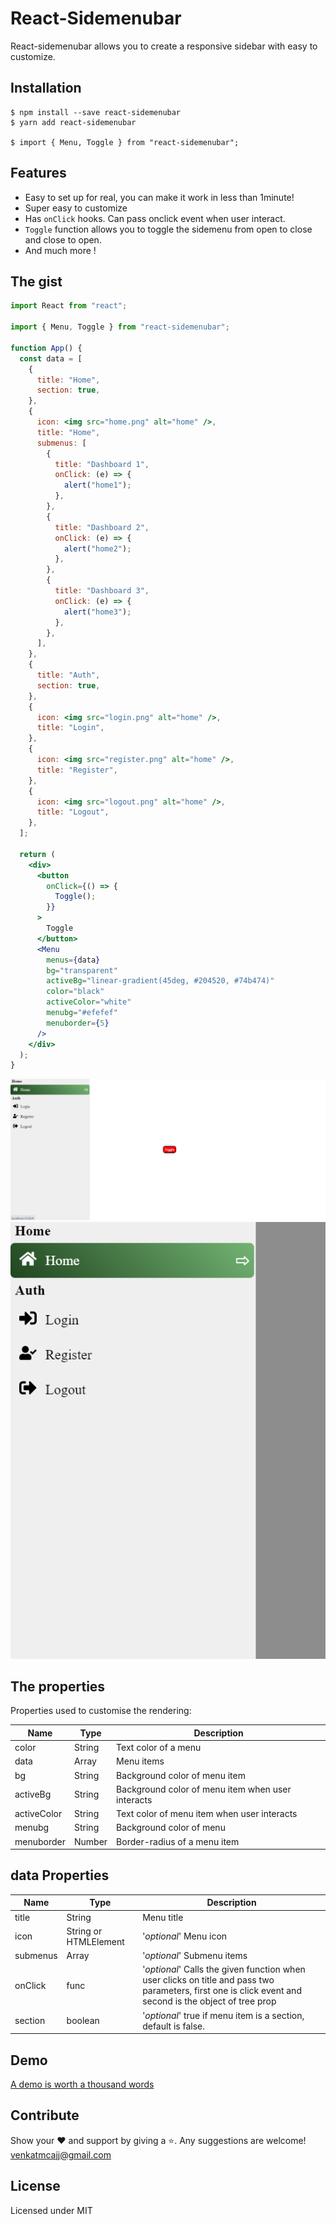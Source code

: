 # React-Sidemenubar

React-sidemenubar allows you to create a responsive sidebar with easy to customize.

## Installation

```
$ npm install --save react-sidemenubar
$ yarn add react-sidemenubar

$ import { Menu, Toggle } from "react-sidemenubar";

```

## Features

- Easy to set up for real, you can make it work in less than 1minute!
- Super easy to customize
- Has `onClick` hooks. Can pass onclick event when user interact.
- `Toggle` function allows you to toggle the sidemenu from open to close and close to open.
- And much more !

## The gist

```jsx
import React from "react";

import { Menu, Toggle } from "react-sidemenubar";

function App() {
  const data = [
    {
      title: "Home",
      section: true,
    },
    {
      icon: <img src="home.png" alt="home" />,
      title: "Home",
      submenus: [
        {
          title: "Dashboard 1",
          onClick: (e) => {
            alert("home1");
          },
        },
        {
          title: "Dashboard 2",
          onClick: (e) => {
            alert("home2");
          },
        },
        {
          title: "Dashboard 3",
          onClick: (e) => {
            alert("home3");
          },
        },
      ],
    },
    {
      title: "Auth",
      section: true,
    },
    {
      icon: <img src="login.png" alt="home" />,
      title: "Login",
    },
    {
      icon: <img src="register.png" alt="home" />,
      title: "Register",
    },
    {
      icon: <img src="logout.png" alt="home" />,
      title: "Logout",
    },
  ];

  return (
    <div>
      <button
        onClick={() => {
          Toggle();
        }}
      >
        Toggle
      </button>
      <Menu
        menus={data}
        bg="transparent"
        activeBg="linear-gradient(45deg, #204520, #74b474)"
        color="black"
        activeColor="white"
        menubg="#efefef"
        menuborder={5}
      />
    </div>
  );
}
```

<img src="https://raw.githubusercontent.com/venkatmcajj/react-sidemenubar/master/example/src/example.png" alt="Desktop">

<img src="https://raw.githubusercontent.com/venkatmcajj/react-sidemenubar/master/example/src/examplemobile.png" alt="Mobile">

## The properties

Properties used to customise the rendering:

| Name        | Type   | Description                                       |
| ----------- | ------ | ------------------------------------------------- |
| color       | String | Text color of a menu                              |
| data        | Array  | Menu items                                        |
| bg          | String | Background color of menu item                     |
| activeBg    | String | Background color of menu item when user interacts |
| activeColor | String | Text color of menu item when user interacts       |
| menubg      | String | Background color of menu                          |
| menuborder  | Number | Border-radius of a menu item                      |

## data Properties

| Name     | Type                  | Description                                                                                                                                             |
| -------- | --------------------- | ------------------------------------------------------------------------------------------------------------------------------------------------------- |
| title    | String                | Menu title                                                                                                                                              |
| icon     | String or HTMLElement | '_optional_' Menu icon                                                                                                                                  |
| submenus | Array                 | '_optional_' Submenu items                                                                                                                              |
| onClick  | func                  | '_optional_' Calls the given function when user clicks on title and pass two parameters, first one is click event and second is the object of tree prop |
| section  | boolean               | '_optional_' true if menu item is a section, default is false.                                                                                          |

## Demo

[A demo is worth a thousand words](https://venkatmcajj.github.io/react-sidemenubar/example)

## Contribute

Show your ❤️ and support by giving a ⭐. Any suggestions are welcome! venkatmcajj@gmail.com

## License

Licensed under MIT
